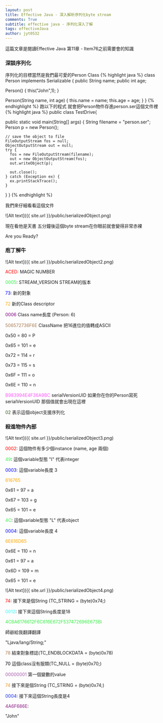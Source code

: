 ```yaml
---
layout: post
title: Effective Java - 深入解析序列化byte stream
comments: True 
subtitle: effective java - 序列化深入了解
tags: effectiveJava
author: jyt0532
---
```

這篇文章是閱讀Effective Java 第11章 - Item76之前需要會的知識 

### 深談序列化

序列化的目標當然是我們最可愛的Person Class
{% highlight java %}
class Person implements Serializable {
  public String name;
  public int age;

  Person() {
    this("John",1);
  }

  Person(String name, int age) {
    this.name = name;
    this.age = age;
  }
}
{% endhighlight %}
跑以下的程式 就會把Person物件存進person.ser這個文件裡
{% highlight java %}
public class TestDrive{

  public static void main(String[] args) {
    String filename = "person.ser";
    Person p = new Person();

    // save the object to file
    FileOutputStream fos = null;
    ObjectOutputStream out = null;
    try {
      fos = new FileOutputStream(filename);
      out = new ObjectOutputStream(fos);
      out.writeObject(p);

      out.close();
    } catch (Exception ex) {
      ex.printStackTrace();
    }
  }
}
{% endhighlight %}

我們來仔細看看這個文件

![Alt text]({{ site.url }}/public/serializedObject.png)

現在看他是天書 五分鐘後這個byte stream在你眼前就會變得非常赤裸

Are you Ready?

### 庖丁解牛

![Alt text]({{ site.url }}/public/serializedObject2.png)

<span style="color:red">ACED</span>: MAGIC NUMBER

<span style="color:rgb(54, 241, 73)">0005</span>: STREAM_VERSION STREAM的版本

<span style="color:blue">73</span>: 新的對象

<span style="color:orange">72</span> 新的Class descriptor

<span style="color:purple">0006</span> Class name長度 (Person: 6)

<span style="color:rgb(168, 125, 83)">506572736F6E</span> ClassName
把16進位的值轉成ASCII

0x50 = 80 = P

0x65 = 101 = e

0x72 = 114 = r

0x73 = 115 = s

0x6F = 111 = o

0x6E = 110 = n



<span style="color:rgb(252, 89, 250)">B983994E4F36A9BC</span> serialVersionUID 如果你在你的Person寫死serialVersionUID 那個值就會出現在這裡

<span style="color:rgb(57, 88, 38)">02</span> 表示這個object支援序列化

### 殺進物件內部

![Alt text]({{ site.url }}/public/serializedObject3.png)

<span style="color:red">0002</span>: 這個物件有多少個instance (name, age 兩個)

<span style="color:rgb(54, 241, 73)">49</span>: 這個variable型態 "I" 代表integer

<span style="color:blue">0003</span>: 這個variable長度 3

<span style="color:orange">616765</span> 

0x61 = 97 = a

0x67 = 103 = g

0x65 = 101 = e

<span style="color:rgb(54, 241, 73)">4C</span>: 這個variable型態 "L" 代表object

<span style="color:blue">0004</span>: 這個variable長度 4

<span style="color:orange">6E616D65</span> 

0x6E = 110 = n

0x61 = 97 = a

0x6D = 109 = m

0x65 = 101 = e

![Alt text]({{ site.url }}/public/serializedObject4.png)

<span style="color:red">74</span>: 接下來是個String (TC_STRING = (byte)0x74;)

<span style="color:rgb(59, 247, 247)">0012</span>: 接下來這個String長度是18

<span style="color:rgb(52, 237, 67)">4C6A6176612F6C616E672F537472696E673B</span>: 

師爺給我翻譯翻譯

"Ljava/lang/String;"

<span style="color:rgb(169, 123, 86)">78</span> 結束對象標誌(TC_ENDBLOCKDATA = (byte)0x78)

<span style="color:rgb(1, 1, 11)">70</span> 這個class沒有服類(TC_NULL = (byte)0x70;)

<span style="color:rgb(167, 93, 172)">00000001</span> 第一個變數的value

<span style="color:rgb(242, 149, 36)">74</span> 接下來是個String (TC_STRING = (byte)0x74;)

<span style="color:rgb(18, 44, 237)">0004</span>: 接下來這個String長度是4

<span style="color:rgb(138, 26, 128)">4A6F686E</span>: 

"John"
